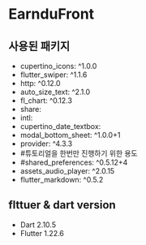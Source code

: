 # EarnduFront

## 사용된 패키지
- cupertino_icons: ^1.0.0
- flutter_swiper: ^1.1.6
- http: ^0.12.0
- auto_size_text: ^2.1.0
- fl_chart: ^0.12.3
- share:
- intl:
- cupertino_date_textbox:
- modal_bottom_sheet: ^1.0.0+1
- provider: ^4.3.3
- #튜토리얼을 한번만 진행하기 위한 용도
- #shared_preferences: ^0.5.12+4
- assets_audio_player: ^2.0.15
- flutter_markdown: ^0.5.2

## flttuer & dart version
- Dart 2.10.5
- Flutter 1.22.6